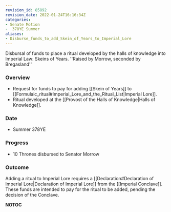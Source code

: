 ```yaml
---
revision_id: 85892
revision_date: 2022-01-24T16:16:34Z
categories:
- Senate Motion
-  378YE Summer
aliases:
- Disburse_funds_to_add_Skein_of_Years_to_Imperial_Lore
---
```


Disbursal of funds to place a ritual developed by the halls of knowledge into Imperial Law: Skeins of Years.
''Raised by Morrow, seconded by Bregasland''

### Overview
* Request for funds to pay for adding [[Skein of Years]] to [[Formulaic_ritual#Imperial_Lore_and_the_Ritual_List|Imperial Lore]].
* Ritual developed at the [[Provost of the Halls of Knowledge|Halls of Knowledge]].

### Date
* Summer 378YE

### Progress
* 10 Thrones disbursed to Senator Morrow

### Outcome
Adding a ritual to Imperial Lore requires a [[Declaration#Declaration of Imperial Lore|Declaration of Imperial Lore]] from the [[Imperial Conclave]]. These funds are intended to pay for the ritual to be added, pending the decision of the Conclave.



__NOTOC__
